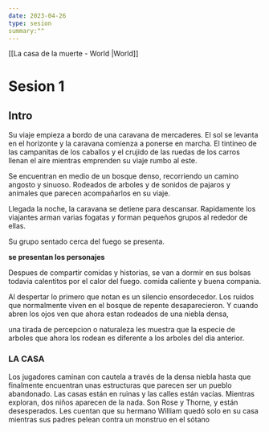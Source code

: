 ```yaml
---
date: 2023-04-26
type: sesion
summary:""
---
```


[[La casa de la muerte - World |World]]

# Sesion 1


## Intro

Su viaje empieza a bordo de una caravana de mercaderes. El sol se levanta en el horizonte y la caravana comienza  a ponerse en marcha. El tintineo de las campanitas de los caballos y el crujido de las ruedas de los carros llenan el aire mientras emprenden su viaje rumbo al este.

Se encuentran en medio de un bosque denso, recorriendo un camino angosto y sinuoso. Rodeados de arboles y de sonidos de pajaros y animales que parecen acompañarlos en su viaje.

Llegada la noche, la caravana se detiene para descansar. Rapidamente los viajantes arman varias fogatas y forman pequeños grupos al rededor de ellas. 

Su grupo sentado cerca del fuego se presenta. 

**se presentan los personajes**

Despues de compartir comidas y historias, se van a dormir en sus bolsas todavia calentitos por el  calor del fuego. comida caliente y buena compania. 

Al despertar lo primero que notan es un silencio ensordecedor. Los ruidos que normalmente viven en el bosque de repente desaparecieron. Y cuando abren los ojos ven que ahora estan rodeados de una niebla densa, 

una tirada de percepcion o naturaleza les muestra que la especie de arboles que ahora los rodean es diferente a los arboles del dia anterior. 


### LA CASA

Los jugadores caminan con cautela a través de la densa niebla hasta que finalmente encuentran unas estructuras que parecen ser un pueblo abandonado. Las casas están en ruinas y las calles están vacías. Mientras exploran, dos niños aparecen de la nada. Son Rose y Thorne, y están desesperados. Les cuentan que su hermano William quedó solo en su casa mientras sus padres pelean contra un monstruo en el sótano
